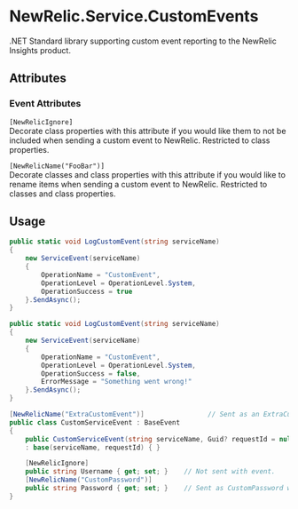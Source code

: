 # NewRelic.Service.CustomEvents
.NET Standard library supporting custom event reporting to the NewRelic Insights product.

## Attributes

### Event Attributes
`[NewRelicIgnore]`</br>
Decorate class properties with this attribute if you would like them to not be included when sending a custom event to NewRelic. Restricted to class properties.

`[NewRelicName("FooBar")]`</br>
Decorate classes and class properties with this attribute if you would like to rename items when sending a custom event to NewRelic. Restricted to classes and class properties.

## Usage
```C#
public static void LogCustomEvent(string serviceName)
{
    new ServiceEvent(serviceName)
    {
        OperationName = "CustomEvent",
        OperationLevel = OperationLevel.System,
        OperationSuccess = true
    }.SendAsync();
}
```

```C#
public static void LogCustomEvent(string serviceName)
{
    new ServiceEvent(serviceName)
    {
        OperationName = "CustomEvent",
        OperationLevel = OperationLevel.System,
        OperationSuccess = false,
        ErrorMessage = "Something went wrong!"
    }.SendAsync();
}
```

```C#
[NewRelicName("ExtraCustomEvent")]                // Sent as an ExtraCustomEvent.
public class CustomServiceEvent : BaseEvent
{
    public CustomServiceEvent(string serviceName, Guid? requestId = null) 
    : base(serviceName, requestId) { }

    [NewRelicIgnore]
    public string Username { get; set; }    // Not sent with event.
    [NewRelicName("CustomPassword")]
    public string Password { get; set; }    // Sent as CustomPassword with event.
}
```
